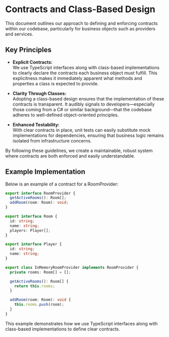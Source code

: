 # Contracts and Class-Based Design

This document outlines our approach to defining and enforcing contracts within our codebase, particularly for business objects such as providers and services.

## Key Principles

- **Explicit Contracts:**  
  We use TypeScript interfaces along with class-based implementations to clearly declare the contracts each business object must fulfill. This explicitness makes it immediately apparent what methods and properties a class is expected to provide.

- **Clarity Through Classes:**  
  Adopting a class-based design ensures that the implementation of these contracts is transparent. It audibly signals to developers—especially those coming from a C# or similar background—that the codebase adheres to well-defined object-oriented principles.

- **Enhanced Testability:**  
  With clear contracts in place, unit tests can easily substitute mock implementations for dependencies, ensuring that business logic remains isolated from infrastructure concerns.

By following these guidelines, we create a maintainable, robust system where contracts are both enforced and easily understandable.

## Example Implementation

Below is an example of a contract for a RoomProvider:

```typescript
export interface RoomProvider {
  getActiveRooms(): Room[];
  addRoom(room: Room): void;
}

export interface Room {
  id: string;
  name: string;
  players: Player[];
}

export interface Player {
  id: string;
  name: string;
}

export class InMemoryRoomProvider implements RoomProvider {
  private rooms: Room[] = [];

  getActiveRooms(): Room[] {
    return this.rooms;
  }

  addRoom(room: Room): void {
    this.rooms.push(room);
  }
}
```

This example demonstrates how we use TypeScript interfaces along with class-based implementations to define clear contracts.
